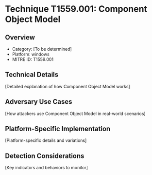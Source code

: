 # Technique T1559.001: Component Object Model

## Overview
- Category: [To be determined]
- Platform: windows
- MITRE ID: T1559.001

## Technical Details
[Detailed explanation of how Component Object Model works]

## Adversary Use Cases
[How attackers use Component Object Model in real-world scenarios]

## Platform-Specific Implementation
[Platform-specific details and variations]

## Detection Considerations
[Key indicators and behaviors to monitor]

